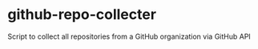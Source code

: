 # github-repo-collecter
Script to collect all repositories from a GitHub organization via GitHub API
